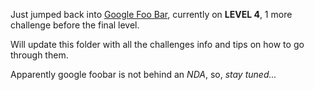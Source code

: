 Just jumped back into [Google Foo Bar](https://letmegooglethat.com/?q=google+foo+bar), currently on **LEVEL 4**, 1 more challenge before the final level.

Will update this folder with all the challenges info and tips on how to go through them.

Apparently google foobar is not behind an *NDA*, so, *stay tuned...*
